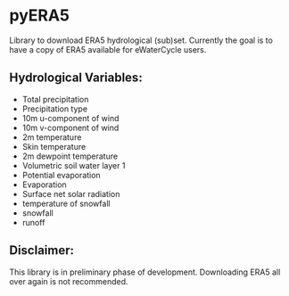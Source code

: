 # pyERA5

Library to download ERA5 hydrological (sub)set.
Currently the goal is to have a copy of ERA5 available for eWaterCycle users.

## Hydrological Variables:
  
  * Total precipitation
  * Precipitation type
  * 10m u-component of wind
  * 10m v-component of wind
  * 2m temperature
  * Skin temperature
  * 2m dewpoint temperature
  * Volumetric soil water layer 1
  * Potential evaporation
  * Evaporation
  * Surface net solar radiation
  * temperature of snowfall
  * snowfall
  * runoff

## Disclaimer:

This library is in preliminary phase of development. Downloading ERA5 all over again is not recommended.    
